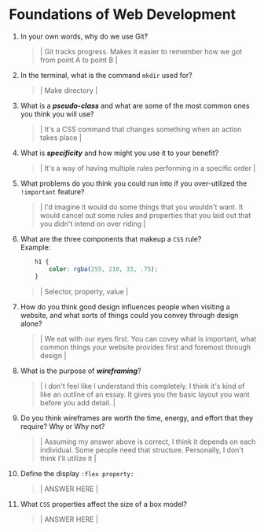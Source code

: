 # Foundations of Web Development
01. In your own words, why do we use Git?
    > | Git tracks progress. Makes it easier to remember how we got from point A to point B |

02. In the terminal, what is the command `mkdir` used for?
    > | Make directory |

03. What is a ***pseudo-class*** and what are some of the most common ones you think you will use?
    > | It's a CSS command that changes something when an action takes place |

04. What is ***specificity*** and how might you use it to your benefit?
    > | It's a way of having multiple rules performing in a specific order |

05. What problems do you think you could run into if you over-utilized the `!important` feature?
    > | I'd imagine it would do some things that you wouldn't want. It would cancel out some rules and properties that you laid out that you didn't intend on over riding |

06. What are the three components that makeup a `CSS` rule? <br> Example:

    ```css
        h1 {
            color: rgba(255, 210, 33, .75);
        }
    ```

    > | Selector, property, value |

07. How do you think good design influences people when visiting a website, and what sorts of things could you convey through design alone?
    > | We eat with our eyes first. You can covey what is important, what common things your website provides first and foremost through design |

08. What is the purpose of ***wireframing***?
    > | I don't feel like I understand this completely. I think it's kind of like an outline of an essay. It gives you the basic layout you want before you add detail. |

09. Do you think wireframes are worth the time, energy, and effort that they require? Why or Why not?
    > | Assuming my answer above is correct, I think it depends on each individual. Some people need that structure. Personally, I don't think I'll utilize it |

10. Define the display `:flex property:`
    > | ANSWER HERE |

11. What `CSS` properties affect the size of a box model?
    > | ANSWER HERE |
